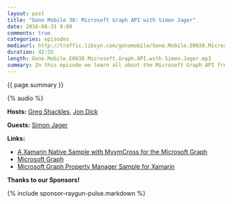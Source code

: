 ```yaml
---
layout: post
title: "Gone Mobile 38: Microsoft Graph API with Simon Jager"
date: 2016-08-31 9:00
comments: true
categories: episodes
mediaurl: http://traffic.libsyn.com/gonemobile/Gone.Mobile.E0038.Microsoft.Graph.API.with.Simon.Jager.mp3
duration: 42:55
length: Gone.Mobile.E0038.Microsoft.Graph.API.with.Simon.Jager.mp3
summary: In this episode we learn all about the Microsoft Graph API from Simon Jager, and how you can build your mobile apps on top of its offerings. 
---
```


{{ page.summary }}

<!-- more -->

{% audio %}

**Hosts:** [Greg Shackles](http://twitter.com/gshackles), [Jon Dick](http://twitter.com/redth)

**Guests:** [Simon Jager](https://twitter.com/simonjaegr)

**Links:** 

- [A Xamarin Native Sample with MvvmCross for the Microsoft Graph](http://simonjaeger.com/a-xamarin-native-sample-for-the-microsoft-graph/)
- [Microsoft Graph](https://graph.microsoft.io/en-us/)
- [Microsoft Graph Property Manager Sample for Xamarin](https://github.com/microsoftgraph/xamarin-csharp-propertymanager-sample) 

**Thanks to our Sponsors!**

{% include sponsor-raygun-pulse.markdown %}
